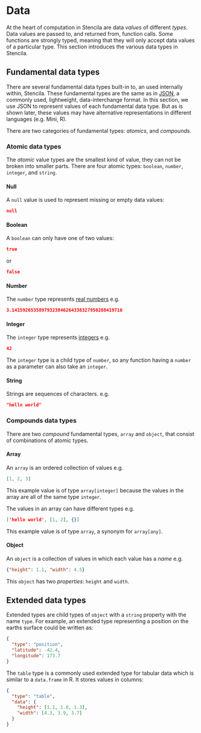 # Data

At the heart of computation in Stencila are data _values_ of different _types_. Data values are passed to, and returned from, function calls. Some functions are strongly typed, meaning that they will only accept data values of a particular type. This section introduces the various data types in Stencila. 

## Fundamental data types

There are several fundamental data types built-in to, an used internally within, Stencila. These fundamental types are the same as in [JSON](https://www.json.org/), a commonly used, lightweight, data-interchange format. In this section, we use JSON to represent values of each fundamental data type. But as is shown later, these values may have alternative representations in different languages (e.g. Mini, R).

There are two categories of fundamental types: _atomics_, and _compounds_.

### Atomic data types

The _atomic_ value types are the smallest kind of value, they can not be broken into smaller parts. There are four atomic types: `boolean`, `number`, `integer`, and `string`.

#### Null

A `null` value is used to represent missing or empty data values:

```json
null
```

#### Boolean

A `boolean` can only have one of two values:

```json
true
```

or

```json
false
```

#### Number

The `number` type represents [real numbers](https://en.wikipedia.org/wiki/Real_number) e.g.

```json
3.14159265358979323846264338327950288419716
```

#### Integer

The `integer` type represents [integers](https://en.wikipedia.org/wiki/Integer) e.g.

```json
42
```

The `integer` type is a child type of `number`, so any function having a `number` as a parameter can also take an `integer`.

#### String

Strings are sequences of characters. e.g.

```json
"hello world"
```

### Compounds data types

There are two _compound_ fundamental types, `array` and `object`, that consist of combinations of atomic types.

#### Array

An `array` is an ordered collection of values e.g. 

```json
[1, 2, 3]
```

This example value is of type `array[integer]` because the values in the array are all of the same type `integer`.

The values in an array can have different types e.g.

```json
['hello world', [1, 2], {}]
```

This example value is of type `array`, a synonym for `array[any]`.


#### Object

An `object` is a collection of values in which each value has a _name_ e.g.

```json
{"height": 1.1, "width": 4.5}
```

This `object` has two _properties_: `height` and `width`.

## Extended data types

Extended types are child types of `object` with a `string` property with the name `type`. For example, an extended type representing a position on the earths surface could be written as:

```json
{
  "type": "position",
  "latitude": -42.4,
  "longitude": 173.7
}
```

The `table` type is a commonly used extended type for tabular data which is similar to a `data.frame` in R. It stores values in columns:

```json
{
  "type": "table",
  "data": {
    "height": [1.1, 1.0, 1.3],
    "width": [4.3, 3.9, 3.7]
  }
}
```